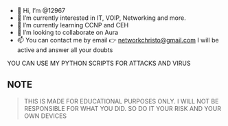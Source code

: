 - 👋 Hi, I’m @12967 
- 👀 I’m currently interested in IT, VOIP, Networking and more. 
- 🌱 I’m currently learning CCNP and CEH
- 💞️ I’m looking to collaborate on Aura
- 📫 You can contact me by email 👉 networkchristo@gmail.com 
     I will be active and answer all your doubts 

<!---
12967/12967 is a ✨ special ✨ repository because its `README.md` (this file) appears on your GitHub profile.
You can click the Preview link to take a look at your changes.
--->

YOU CAN USE MY PYTHON SCRIPTS FOR ATTACKS AND VIRUS

## NOTE
> THIS IS MADE FOR EDUCATIONAL PURPOSES ONLY. I WILL NOT BE RESPONSIBLE FOR WHAT YOU DID. SO DO IT YOUR RISK AND YOUR OWN DEVICES 
